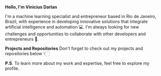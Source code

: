 **Hello, I'm Vinicius Darlan**

I'm a machine learning specialist and entrepreneur based in Rio de Janeiro, Brazil, with experience in developing innovative solutions that integrate artificial intelligence and automation 💻. I'm always looking for new challenges and opportunities to collaborate with other developers and entrepreneurs 🤝.

**Projects and Repositories**
Don't forget to check out my projects and repositories below 👇🏻

**P.S**.
To learn more about my work and expertise, feel free to explore my profile.
